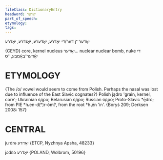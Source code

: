 ```yaml
---
fileClass: DictionaryEntry
headword: יאָדער‏
part_of_speech: 
etymology: 
tags: 
---
```

יאָדער‏
־ן
דער/די
יאָדרע, יאָדערע, יאָנדרע, יאַדרע

{CEYD}
core, kernel nucleus
יאָדער...
nuclear
nuclear bomb, nuke די יאָ֜דער־באָ֜מבע, ־ס

ETYMOLOGY
===========
{The /o/ vowel would seem to come from Polish. Perhaps the nasal was lost due to influence of the East Slavic cognates?}
Polish jądro 'grain, kernel, core'; Ukrainian ядро́; Belarusian ядро́; Russian ядро́; Proto-Slavic *ę̄drò; from PIE *h₁en-d(ʰ)r-óm?, from the root *h₁én 'in'.
{Boryś 209; Derksen 2008: 157}

CENTRAL
========

juˑdrə יאָדרע {ETCP, Nyzhnya Apsha, 48233}

jɔdʀə יאָדרע {POLAND, Wolbrom, 50196}